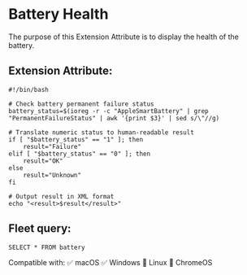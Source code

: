 # Battery Health

The purpose of this Extension Attribute is to display the health of the battery.
 
## Extension Attribute:
```
#!/bin/bash

# Check battery permanent failure status
battery_status=$(ioreg -r -c "AppleSmartBattery" | grep "PermanentFailureStatus" | awk '{print $3}' | sed s/\"//g)

# Translate numeric status to human-readable result
if [ "$battery_status" == "1" ]; then
    result="Failure"
elif [ "$battery_status" == "0" ]; then
    result="OK"
else
    result="Unknown"
fi

# Output result in XML format
echo "<result>$result</result>"
```
## Fleet query:
```SELECT * FROM battery```

Compatible with: ✅ macOS ✅ Windows 🚫 Linux 🚫 ChromeOS